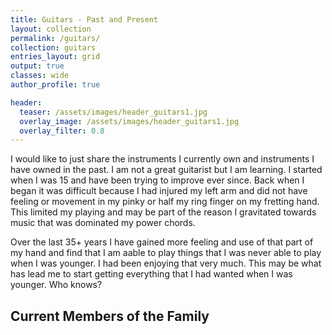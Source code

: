 ```yaml
---
title: Guitars - Past and Present
layout: collection
permalink: /guitars/
collection: guitars
entries_layout: grid
output: true
classes: wide
author_profile: true

header:
  teaser: /assets/images/header_guitars1.jpg
  overlay_image: /assets/images/header_guitars1.jpg
  overlay_filter: 0.8
---
```


I would like to just share the instruments I currently own and instruments I have owned in the past. I am not a great guitarist but I am learning. I started when I was 15 and have been trying to improve ever since. Back when I began it was difficult because I had injured my left arm and did not have feeling or movement in my pinky or half my ring finger on my fretting hand. This limited my playing and may be part of the reason I gravitated towards music that was dominated my power chords. 

Over the last 35+ years I have gained more feeling and use of that part of my hand and find that I am aable to play things that I was never able to play when I was younger. I had been enjoying that very much. This may be what has lead me to start getting everything that I had wanted when I was younger. Who knows?

## Current Members of the Family ##

 